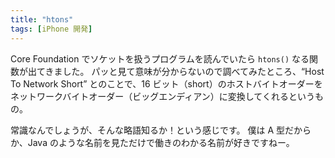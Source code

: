 ```yaml
---
title: "htons"
tags: [iPhone 開発]
---
```


Core Foundation でソケットを扱うプログラムを読んでいたら `htons()` なる関数が出てきました。
パッと見て意味が分からないので調べてみたところ、&#8220;Host To Network Short&#8221; とのことで、16 ビット（short）のホストバイトオーダーをネットワークバイトオーダー（ビッグエンディアン）に変換してくれるというもの。

常識なんでしょうが、そんな略語知るか！という感じです。
僕は A 型だからか、Java のような名前を見ただけで働きのわかる名前が好きですねー。
